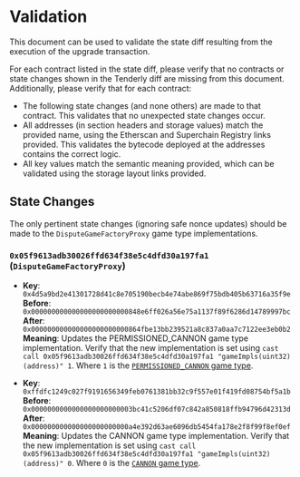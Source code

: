 # Validation

This document can be used to validate the state diff resulting from the execution of the upgrade
transaction.

For each contract listed in the state diff, please verify that no contracts or state changes shown in the Tenderly diff are missing from this document. Additionally, please verify that for each contract:

- The following state changes (and none others) are made to that contract. This validates that no unexpected state changes occur.
- All addresses (in section headers and storage values) match the provided name, using the Etherscan and Superchain Registry links provided. This validates the bytecode deployed at the addresses contains the correct logic.
- All key values match the semantic meaning provided, which can be validated using the storage layout links provided.

## State Changes

The only pertinent state changes (ignoring safe nonce updates) should be made to the `DisputeGameFactoryProxy` game type implementations.

### `0x05f9613adb30026ffd634f38e5c4dfd30a197fa1` (`DisputeGameFactoryProxy`)

- **Key**: `0x4d5a9bd2e41301728d41c8e705190becb4e74abe869f75bdb405b63716a35f9e`
  **Before**: `0x000000000000000000000000848e6ff026a56e75a1137f89f6286d14789997bc`
  **After**: `0x000000000000000000000000864fbe13bb239521a8c837a0aa7c7122ee3eb0b2`
  **Meaning**: Updates the PERMISSIONED_CANNON game type implementation. Verify that the new implementation is set using `cast call 0x05f9613adb30026ffd634f38e5c4dfd30a197fa1 "gameImpls(uint32)(address)" 1`. Where `1` is the [`PERMISSIONED_CANNON` game type](https://github.com/ethereum-optimism/optimism/blob/op-contracts/v1.4.0/packages/contracts-bedrock/src/dispute/lib/Types.sol#L31).

- **Key**: `0xffdfc1249c027f9191656349feb0761381bb32c9f557e01f419fd08754bf5a1b`
  **Before**: `0x0000000000000000000000003bc41c5206df07c842a850818ffb94796d42313d`
  **After**: `0x000000000000000000000000a4e392d63ae6096db5454fa178e2f8f99f8ef0ef`
  **Meaning**: Updates the CANNON game type implementation. Verify that the new implementation is set using `cast call 0x05f9613adb30026ffd634f38e5c4dfd30a197fa1 "gameImpls(uint32)(address)" 0`. Where `0` is the [`CANNON` game type](https://github.com/ethereum-optimism/optimism/blob/op-contracts/v1.4.0/packages/contracts-bedrock/src/dispute/lib/Types.sol#L28).
